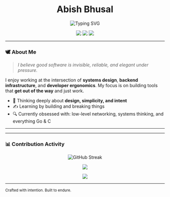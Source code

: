 <h1 align="center" style="border-bottom: none;">Abish Bhusal</h1>
<p align="center">
  <img src="https://readme-typing-svg.herokuapp.com/?center=true&vCenter=true&lines=Builder+of+Quiet+Tools;Lover+of+Low-Level+Craftsmanship;Conscious+of+Code+and+Culture" alt="Typing SVG" />
</p>

<p align="center">
  <a href="https://github.com/abishbhusal"><img src="https://img.shields.io/badge/GitHub-100000?style=flat&logo=github&logoColor=white" /></a>
  <a href="https://yourwebsite.com"><img src="https://img.shields.io/badge/Website-000000?style=flat&logo=About.me&logoColor=white" /></a>
  <a href="mailto:abish@example.com"><img src="https://img.shields.io/badge/Email-0078D4?style=flat&logo=gmail&logoColor=white" /></a>
</p>

---

### 🕊️ About Me

> *I believe good software is invisible, reliable, and elegant under pressure.*

I enjoy working at the intersection of **systems design**, **backend infrastructure**, and **developer ergonomics**. My focus is on building tools that **get out of the way** and just work.

- 🧠 Thinking deeply about **design, simplicity, and intent**
- ✍️ Learning by building and breaking things
- 🔍 Currently obsessed with: low-level networking, systems thinking, and everything Go & C

---
---

### 📊 Contribution Activity

<p align="center">
  <img src="https://github-readme-streak-stats.herokuapp.com/?user=abishbhusal&theme=default" alt="GitHub Streak" />
</p>

<p align="center">
  <img src="https://github-readme-activity-graph.vercel.app/graph?username=abishbhusal&bg_color=ffffff&color=000000&line=000000&point=444444&area=true&hide_border=true" />
</p>

<p align="center">
  <img src="https://github-readme-stats.vercel.app/api?username=abishbhusal&show_icons=true&hide=stars&theme=default&hide_border=true" />
</p>

---

<sub align="center">Crafted with intention. Built to endure.</sub>
